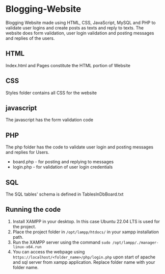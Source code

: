 # Blogging-Website
Blogging Website made using HTML, CSS, JavaScript, MySQL and PHP to validate user logins and create posts as texts and reply to texts. The website does form validation, user login validation and posting messages and replies of the users. 

## HTML
Index.html and Pages constitute the HTML portion of Website

## CSS
Styles folder contains all CSS for the website

## javascript 
The javascript has the form validation code

## PHP
The php folder has the code to validate user login and posting messages and replies for Users.
* board.php - for posting and replying to messages
* login.php - for validation of user login credentials

## SQL
The SQL tables' schema is defined in TablesInDbBoard.txt

## Running the code

1. Install XAMPP in your desktop. In this case Ubuntu 22.04 LTS is used for the project.
2. Place the project folder in `/opt/lampp/htdocs/` in your xampp installation path.
3. Run the XAMPP server using the command `sudo /opt/lampp/./manager-linux-x64.run`
4. You can access the webpage using `https://localhost/<folder_name>/php/login.php` upon start of apache and sql server from xampp application. Replace folder name with your folder name.

